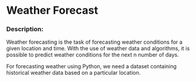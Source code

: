 # Weather Forecast

### Description:
Weather forecasting is the task of forecasting weather conditions for a given location and time. With the use of weather data and algorithms, it is possible to predict weather conditions for the next n number of days.

For forecasting weather using Python, we need a dataset containing historical weather data based on a particular location.